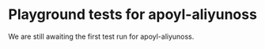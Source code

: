 # Playground tests for apoyl-aliyunoss
We are still awaiting the first test run for apoyl-aliyunoss.

